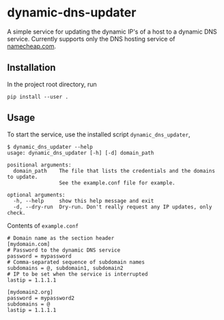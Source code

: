 
# dynamic-dns-updater

A simple service for updating the dynamic IP's of a host to a dynamic DNS service. Currently supports only the DNS hosting service of [namecheap.com](https://www.namecheap.com/).

## Installation

In the project root directory, run
```
pip install --user .
```

## Usage

To start the service, use the installed script `dynamic_dns_updater`,
```
$ dynamic_dns_updater --help
usage: dynamic_dns_updater [-h] [-d] domain_path

positional arguments:
  domain_path    The file that lists the credentials and the domains to update.
                 See the example.conf file for example.

optional arguments:
  -h, --help     show this help message and exit
  -d, --dry-run  Dry-run. Don't really request any IP updates, only check.
```

Contents of `example.conf`
```
# Domain name as the section header
[mydomain.com]
# Password to the dynamic DNS service
password = mypassword
# Comma-separated sequence of subdomain names
subdomains = @, subdomain1, subdomain2
# IP to be set when the service is interrupted
lastip = 1.1.1.1

[mydomain2.org]
password = mypassword2
subdomains = @
lastip = 1.1.1.1
```
